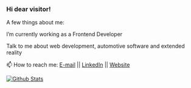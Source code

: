 ### Hi dear visitor!

A few things about me:

I’m currently working as a Frontend Developer

Talk to me about web development, automotive software and extended reality

📫 How to reach me: [E-mail](career@aghiljose.com) || [LinkedIn](https://www.linkedin.com/in/aghil-jose/) || [Website](https://aghiljose.com/)

[![Github Stats](https://github-readme-stats.vercel.app/api?username=aghiljv&show_icons=true&theme=transparent&hide_border=true)]()
